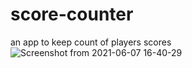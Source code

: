 # score-counter
an app to keep count of players scores <br/>
![Screenshot from 2021-06-07 16-40-29](https://user-images.githubusercontent.com/66301495/121009025-48d52880-c7b1-11eb-9b91-7fde6364ac58.png)
